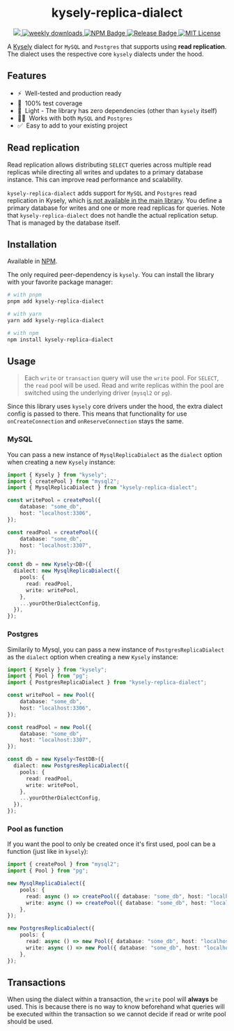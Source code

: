 <div align="center">
  <h1>kysely-replica-dialect</h1>
  <a href="https://codecov.io/gh/robinellgren/kysely-replica-dialect" >
    <img src="https://codecov.io/gh/robinellgren/kysely-replica-dialect/branch/main/graph/badge.svg?token=655MHJWNHP"/>
  </a>
  <a href="https://www.npmcharts.com/compare/kysely-replica-dialect?interval=7">
    <img alt="weekly downloads" src="https://img.shields.io/npm/dw/kysely-replica-dialect">
  </a>
  <a href="https://www.npmjs.com/package/kysely-replica-dialect">
    <img alt="NPM Badge" src="https://img.shields.io/npm/v/kysely-replica-dialect.svg" />
  </a>
  <a href="https://github.com/robinellgren/kysely-replica-dialect/actions/workflows/release.yml">
    <img alt="Release Badge" src="https://github.com/robinellgren/kysely-replica-dialect/actions/workflows/release.yml/badge.svg" />
  </a>
  <a href="https://github.com/robinellgren/kysely-replica-dialect/blob/main/LICENSE">
    <img alt="MIT License" src="https://img.shields.io/github/license/robinellgren/kysely-replica-dialect" />
  </a>
</div>

A [Kysely](https://github.com/koskimas/kysely) dialect for `MySQL` and `Postgres` that supports using **read replication**. The dialect uses the respective core `kysely` dialects under the hood.

## Features

- ⚡️&nbsp; Well-tested and production ready
- 💯&nbsp; 100% test coverage
- 🍃&nbsp; Light - The library has zero dependencies (other than `kysely` itself)
- 🐘🐬&nbsp; Works with both `MySQL` and `Postgres`
- ✅&nbsp; Easy to add to your existing project

## Read replication

Read replication allows distributing `SELECT` queries across multiple read replicas while directing all writes and updates to a primary database instance. This can improve read performance and scalability.

`kysely-replica-dialect` adds support for `MySQL` and `Postgres` read replication in Kysely, which [is not available in the main library](https://github.com/kysely-org/kysely/issues/450). You define a primary database for writes and one or more read replicas for queries. Note that `kysely-replica-dialect` does not handle the actual replication setup. That is managed by the database itself.

## Installation

Available in [NPM](https://www.npmjs.com/package/kysely-replica-dialect).

The only required peer-dependency is `kysely`.
You can install the library with your favorite package manager:

```bash
# with pnpm
pnpm add kysely-replica-dialect

# with yarn
yarn add kysely-replica-dialect

# with npm
npm install kysely-replica-dialect
```

## Usage
> Each `write` or `transaction` query will use the `write` pool. For `SELECT`, the `read` pool will be used. Read and write replicas within the pool are switched using the underlying driver (`mysql2` or `pg`).

Since this library uses `kysely` core drivers under the hood, the extra dialect config is passed to there. This means that functionality for use `onCreateConnection` and `onReserveConnection` stays the same.

### MySQL

You can pass a new instance of `MysqlReplicaDialect` as the `dialect` option when creating a new `Kysely` instance:

```typescript
import { Kysely } from "kysely";
import { createPool } from "mysql2";
import { MysqlReplicaDialect } from "kysely-replica-dialect";

const writePool = createPool({
    database: "some_db",
    host: "localhost:3306",
});

const readPool = createPool({
    database: "some_db",
    host: "localhost:3307",
});

const db = new Kysely<DB>({
  dialect: new MysqlReplicaDialect({
    pools: {
      read: readPool,
      write: writePool,
    },
    ...yourOtherDialectConfig,
  }),
});
```

### Postgres

Similarily to Mysql, you can pass a new instance of `PostgresReplicaDialect` as the `dialect` option when creating a new `Kysely` instance:

```typescript
import { Kysely } from "kysely";
import { Pool } from "pg";
import { PostgresReplicaDialect } from "kysely-replica-dialect";

const writePool = new Pool({
    database: "some_db",
    host: "localhost:3306",
});

const readPool = new Pool({
    database: "some_db",
    host: "localhost:3307",
});

const db = new Kysely<TestDB>({
  dialect: new PostgresReplicaDialect({
    pools: {
      read: readPool,
      write: writePool,
    },
    ...yourOtherDialectConfig,
  }),
});
```

### Pool as function

If you want the pool to only be created once it's first used, pool can be a function (just like in `kysely`):

```typescript
import { createPool } from "mysql2";
import { Pool } from "pg";

new MysqlReplicaDialect({
    pools: {
      read: async () => createPool({ database: "some_db", host: "localhost:3307" }),
      write: async () => createPool({ database: "some_db", host: "localhost:3306" }),
    },
});

new PostgresReplicaDialect({
    pools: {
      read: async () => new Pool({ database: "some_db", host: "localhost:3307" }),
      write: async () => new Pool({ database: "some_db", host: "localhost:3306" }),
    },
});
```

## Transactions

When using the dialect within a transaction, the `write` pool will **always** be used. This is because there is no way to know beforehand what queries will be executed within the transaction so we cannot decide if read or write pool should be used.